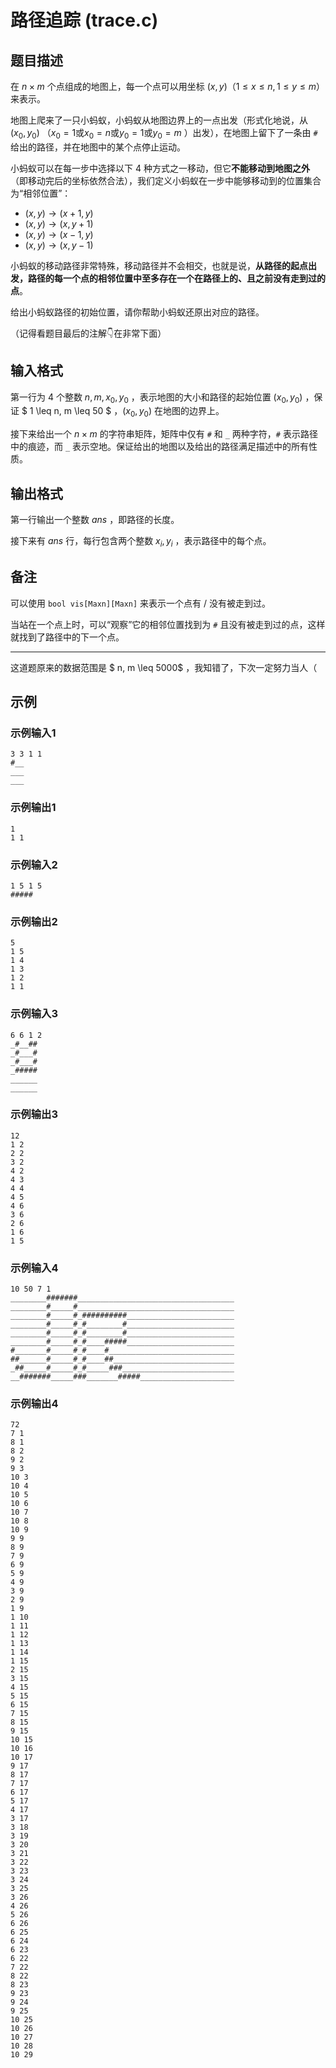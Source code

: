 # 路径追踪 (trace.c)

## 题目描述

在 $n \times m$ 个点组成的地图上，每一个点可以用坐标 $(x, y)（1 \leq x \leq n, 1 \leq y \leq m）$来表示。

地图上爬来了一只小蚂蚁，小蚂蚁从地图边界上的一点出发（形式化地说，从 $(x_0, y_0)$ $（x_0 = 1 \text{或} x_0 = n \text{或} y_0 = 1 \text{或} y_0 = m$ ）出发），在地图上留下了一条由 `#` 给出的路径，并在地图中的某个点停止运动。

小蚂蚁可以在每一步中选择以下 4 种方式之一移动，但它**不能移动到地图之外**（即移动完后的坐标依然合法），我们定义小蚂蚁在一步中能够移动到的位置集合为“相邻位置”：

* $(x, y) \to (x + 1, y)$
* $(x, y) \to (x, y + 1)$
* $(x, y) \to (x - 1, y)$
* $(x, y) \to (x, y - 1)$

小蚂蚁的移动路径非常特殊，移动路径并不会相交，也就是说，**从路径的起点出发，路径的每一个点的相邻位置中至多存在一个在路径上的、且之前没有走到过的点**。

给出小蚂蚁路径的初始位置，请你帮助小蚂蚁还原出对应的路径。

（记得看题目最后的注解👇在非常下面）

## 输入格式

第一行为 4 个整数 $n, m, x_0, y_0$ ，表示地图的大小和路径的起始位置 $(x_0, y_0)$ ，保证 $ 1 \leq n, m \leq 50 $ ，$(x_0, y_0)$ 在地图的边界上。

接下来给出一个 $n \times m$ 的字符串矩阵，矩阵中仅有 `#` 和 `_` 两种字符，`#` 表示路径中的痕迹，而 `_` 表示空地。保证给出的地图以及给出的路径满足描述中的所有性质。

## 输出格式

第一行输出一个整数 $ans$ ，即路径的长度。

接下来有 $ans$ 行，每行包含两个整数 $x_i, y_i$ ，表示路径中的每个点。

## 备注

可以使用 `bool vis[Maxn][Maxn]` 来表示一个点有 / 没有被走到过。

当站在一个点上时，可以“观察”它的相邻位置找到为 `#` 且没有被走到过的点，这样就找到了路径中的下一个点。

---

这道题原来的数据范围是 $ n, m \leq 5000$ ，我知错了，下次一定努力当人（

## 示例

### 示例输入1

```
3 3 1 1
#__
___
___
```

### 示例输出1

```
1
1 1
```

### 示例输入2

```
1 5 1 5
#####
```

### 示例输出2

```
5
1 5
1 4
1 3
1 2
1 1
```

### 示例输入3

```
6 6 1 2
_#__##
_#___#
_#___#
_#####
______
______
```

### 示例输出3

```
12
1 2
2 2
3 2
4 2
4 3
4 4
4 5
4 6
3 6
2 6
1 6
1 5
```

### 示例输入4

```
10 50 7 1
________#######___________________________________
________#_____#___________________________________
________#_____#_##########________________________
________#_____#_#________#________________________
________#_____#_#________#________________________
________#_____#_#____#####________________________
#_______#_____#_#____#____________________________
##______#_____#_#____##___________________________
_##_____#_____#_#_____###_________________________
__#######_____###_______#####_____________________
```

### 示例输出4

```
72
7 1
8 1
8 2
9 2
9 3
10 3
10 4
10 5
10 6
10 7
10 8
10 9
9 9
8 9
7 9
6 9
5 9
4 9
3 9
2 9
1 9
1 10
1 11
1 12
1 13
1 14
1 15
2 15
3 15
4 15
5 15
6 15
7 15
8 15
9 15
10 15
10 16
10 17
9 17
8 17
7 17
6 17
5 17
4 17
3 17
3 18
3 19
3 20
3 21
3 22
3 23
3 24
3 25
3 26
4 26
5 26
6 26
6 25
6 24
6 23
6 22
7 22
8 22
8 23
9 23
9 24
9 25
10 25
10 26
10 27
10 28
10 29
```